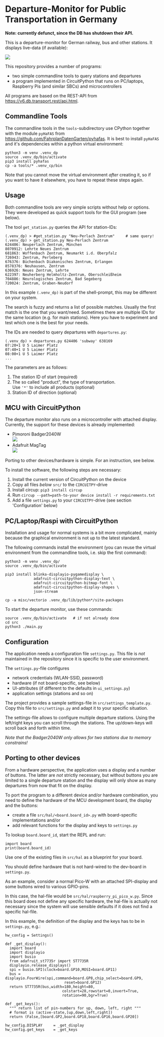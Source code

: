 Departure-Monitor for Public Transportation in Germany
======================================================

**Note: currently defunct, since the DB has shutdown their API.**

This is a departure-monitor for German railway, bus and other stations. It
displays live-data (if available):

![](dep-monitor.png)

This repository provides a number of programs:

  - two simple commandline tools to query stations and departures
  - a program implemented in CircuitPython that runs on PC/laptops,
    Raspberry Pis (and similar SBCs) and microcontrollers

All programs are based on the REST-API from
<https://v6.db.transport.rest/api.html>.


Commandline Tools
-----------------

The commandline tools in the `tools`-subdirectory use CPython together
with the module `pyHaFAS` from <https://github.com/FahrplanDatenGarten/pyhafas>.
It is best to install `pyHaFAS` and it's dependencies within a
python virtual environment:

    python3 -m venv .venv_dp
    source .venv_dp/bin/activate
    pip3 install pyhafas
    cp -a tools/* .venv_cp/bin

Note that you cannot move the virtual environment *after* creating it, so
if you want to have it elsewhere, you have to repeat these steps again.


Usage
-----

Both commandline tools are very simple scripts without help or options.
They were developed as quick support tools for the GUI program (see below).

The tool `get_station.py` queries the API for station-IDs:

    (.venv_dp) > #get_station.py "Neu-Perlach Zentrum"     # same query!
    (.venv_dp) > get_station.py Neu-Perlach Zentrum
    624406: Neuperlach Zentrum, München
    8070912: Lehrte Neues Zentrum
    681863: Woffenbach Zentrum, Neumarkt i.d. Oberpfalz
    726943: Zentrum, Perleberg
    676376: Büchenbach Diakonisches Zentrum, Erlangen
    8578376: Neuhausen, Zentrum
    636926: Neues Zentrum, Lehrte
    622397: Neuherberg Helmholtz-Zentrum, Oberschleißheim
    704886: Neurologisches Zentrum, Bad Segeberg
    720024: Zentrum, Graben-Neudorf

In this example `(.venv_dp)` is part of the shell-prompt, this may
be different on your system.

The search is fuzzy and returns a list of possible matches. Usually the
first match is the one that you want/need. Sometimes there are multiple
IDs for the same location (e.g. for main stations). Here you have to
experiment and test which one is the best for your needs.

The IDs are needed to query departures with `departures.py`:

    (.venv_dp) > departures.py 624406 'subway' 638169
    07:20+1 U 5 Laimer Platz
    07:40+1 U 5 Laimer Platz
    08:00+1 U 5 Laimer Platz
    ...

The parameters are as follows:

  1. The station ID of start (required)
  2. The so called "product", the type of transportation.\
     Use `'*'` to include all products (optional)
  3. Station ID of direction (optional)


MCU with CircuitPython
----------------------

The departure monitor also runs on a microcontroller with attached display.
Currently, the support for these devices is already implemented:

  - Pimoroni Badger2040W\
    ![](dep-monitor_running_on_badger2040w.jpg)
  - Adafruit MagTag\
    ![](dep-monitor_running_on_magtag.jpg)

Porting to other devices/hardware is simple. For an instruction, see
below.

To install the software, the following steps are necessary:

  1. Install the current version of CircuitPython on the device
  2. Copy all files *below* `src/` to the `CIRCUITPY`-drive
  3. Install circup: `pip3 install circup`
  4. Run `circup --path=path-to-your device install -r requirements.txt`
  5. Add a file `settings.py` to your `CIRCUITPY`-drive
     (see section 'Configuration' below)


PC/Laptop/Raspi with CircuitPython
----------------------------------

Installation and usage for normal systems is a bit more complicated,
mainly because the graphical environment is not up to the latest
standard.

The following commands install the environment (you can reuse the
virtual environment from the commandline tools, i.e. skip the first command):

    python3 -m venv .venv_dp/
    source .venv_dp/bin/activate

    pip3 install blinka-displayio-pygamedisplay \
                 adafruit-circuitpython-display-text \
                 adafruit-circuitpython-bitmap-font \
                 adafruit-circuitpython-display-shapes \
                 json-stream

    cp -a misc/vectorio .venv_dp/lib/python*/site-packages

To start the departure monitor, use these commands:

    source .venv_dp/bin/activate   # if not already done
    cd src
    python3 ./main.py


Configuration
-------------

The application needs a configuration file `settings.py`. This file is
*not* maintained in the repository since it is specific to the user
environment.

 The `settings.py`-file configures

  - network credentials (WLAN-SSID, password)
  - hardware (if not board-specific, see below)
  - UI-attributes (if different to the defaults in `ui_settings.py`)
  - application settings (stations and so on)

The project provides a sample settings-file in `src/settings_template.py`.
Copy this file to `src/settings.py` and adapt it to your specific situation.

The settings-file allows to configure multiple departure stations. Using
the left/right keys you can scroll through the stations. The up/down-keys
will scroll back and forth within time.

*Note that the Badger2040W only allows for two stations due to memory
constrains!*


Porting to other devices
------------------------

From a hardware perspective, the application uses a display and a number
of buttons. The latter are *not* strictly necessary, but without
buttons you are limited to a single departure station and the display
will only show as many departures from now that fit on the display.

To port the program to a different device and/or hardware combination,
you need to define the hardware of the MCU development board, the display
and the buttons:

  - create a file `src/hal/<board.board_id>.py` with board-specific
    implementations and/or
  - add relevant functions for the display and keys to `settings.py`

To lookup `board.board_id`, start the REPL and run:

    import board
    print(board.board_id)

Use one of the existing files in `src/hal` as a blueprint for your board.

You should define hardware that is not hard-wired to the dev-board
in `settings.py`.

As an example, consider a normal Pico-W with an attached SPI-display and
some buttons wired to various GPIO-pins.

In this case, the hal-file would be `src/hal/raspberry_pi_pico_w.py`.
Since this board does not define any specific hardware, the hal-file
is actually not necessary since the system will use sensible defaults
if it does not find a specific hal-file.

In this example, the definition of the display and the keys has to be
in `settings.py`, e.g.:

    hw_config = Settings()

    def _get_display():
      import board
      import displayio
      import busio
      from adafruit_st7735r import ST7735R
      displayio.release_displays()
      spi = busio.SPI(clock=board.GP10,MOSI=board.GP11)
      bus = displayio.FourWire(spi,command=board.GP8,chip_select=board.GP9,
                               reset=board.GP12)
      return ST7735R(bus,width=180,height=80,
                              colstart=28,rowstart=0,invert=True,
                              rotation=90,bgr=True)

    def _get_keys():
      """ return list of pin-numbers for up, down, left, right """
      # format is (active-state,[up,down,left,right])
      return (False,[board.GP2,board.GP18,board.GP16,board.GP20])

    hw_config.DISPLAY     = _get_display
    hw_config.get_keys    = _get_keys
